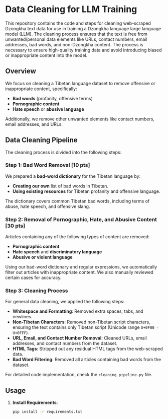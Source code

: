 # Data Cleaning for LLM Training

This repository contains the code and steps for cleaning web-scraped Dzongkha text data for use in training a Dzongkha language large language model (LLM). The cleaning process ensures that the text is free from unwanted/personal data elements like URLs, contact numbers, email addresses, bad words, and non-Dzongkha content. The process is necessary to ensure high-quality training data and avoid introducing biased or inappropriate content into the model.

<!-- ## Table of Contents
- [Overview](#overview)
- [Data Cleaning Pipeline](#data-cleaning-pipeline)
  - [Step 1: Bad Word Removal](#step-1-bad-word-removal)
  - [Step 2: Removal of Pornographic, Hate, and Abuse Content](#step-2-removal-of-pornographic-hate-and-abuse-content)
  - [Step 3: Cleaning Process](#step-3-cleaning-process)
- [Usage](#usage)
- [Results and Statistics](#results-and-statistics)
  - [Before and After Cleaning](#before-and-after-cleaning)
- [Requirements](#requirements)
- [References](#references) -->

## Overview
We focus on cleaning a Tibetan language dataset to remove offensive or inappropriate content, specifically:
- **Bad words** (profanity, offensive terms)
- **Pornographic content**
- **Hate speech** or **abusive language**
  
Additionally, we remove other unwanted elements like contact numbers, email addresses, and URLs.

## Data Cleaning Pipeline

The cleaning process is divided into the following steps:

### Step 1: Bad Word Removal [10 pts]
We prepared a **bad-word dictionary** for the Tibetan language by:
- **Creating our own** list of bad words in Tibetan.
- **Using existing resources** for Tibetan profanity and offensive language.

The dictionary covers common Tibetan bad words, including terms of abuse, hate speech, and offensive slang.

### Step 2: Removal of Pornographic, Hate, and Abusive Content [30 pts]
Articles containing any of the following types of content are removed:
- **Pornographic content**
- **Hate speech** and **discriminatory language**
- **Abusive or violent language**

Using our bad-word dictionary and regular expressions, we automatically filter out articles with inappropriate content. We also manually reviewed certain cases for accuracy.

### Step 3: Cleaning Process
For general data cleaning, we applied the following steps:
- **Whitespace and Formatting**: Removed extra spaces, tabs, and newlines.
- **Non-Tibetan Characters**: Removed non-Tibetan script characters, ensuring the text contains only Tibetan script (Unicode range `U+0F00 - U+0FFF`).
- **URL, Email, and Contact Number Removal**: Cleaned URLs, email addresses, and contact numbers from the dataset.
- **HTML Tags**: Stripped out any residual HTML tags from the web-scraped data.
- **Bad Word Filtering**: Removed all articles containing bad words from the dataset.

For detailed code implementation, check the `cleaning_pipeline.py` file.

## Usage

1. **Install Requirements**: 
   ```bash
   pip install -r requirements.txt